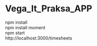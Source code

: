 # Vega_It_Praksa_APP

npm install  
npm install moment  
npm start  
http://localhost:3000/timesheets
